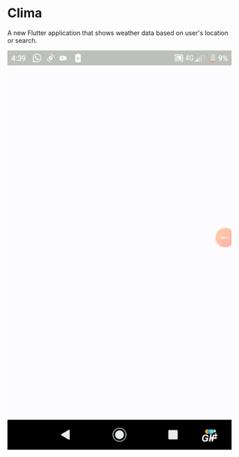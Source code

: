 # Clima

 A new Flutter application that shows weather data based on user's location or search. 

![gif](gif/weather_gif.gif?raw=true)
